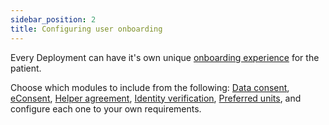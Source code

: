 ```yaml
---
sidebar_position: 2
title: Configuring user onboarding 
---
```

Every Deployment can have it's own unique [onboarding experience](./onboarding-setup.md) for the patient. 

Choose which modules to include from the following: [Data consent](./data-consent.md), [eConsent](./econsent.md), [Helper agreement](./helper-agreement.md), [Identity verification](./identity-verification.md), [Preferred units](./preferred-units.md), and configure each one to your own requirements.

